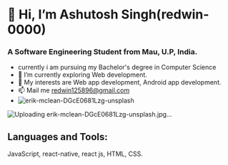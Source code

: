 # 👋 Hi, I’m Ashutosh Singh(redwin-0000)
### A Software Engineering Student from Mau, U.P, India.
-    currently i am pursuing my Bachelor's degree in Computer Science
- 🌱 I’m currently exploring Web development.
- 💞️ My interests are Web app development, Android app development.
- 📫 Mail me redwin125896@gmail.com
- ![erik-mclean-DGcE0681Lzg-unsplash](https://user-images.githubusercontent.com/109889191/198764453-546ac06b-bf43-452f-ae00-3778dc1765a1.jpg)

![Uploading erik-mclean-DGcE0681Lzg-unsplash.jpg…]()

<!-- ![iron man](https://user-images.githubusercontent.com/109889191/187352432-b2623603-4fdd-40ea-8306-f2c816d43ea5.jpg) -->

## Languages and Tools:
JavaScript,
react-native,
react js,
HTML,
CSS.
